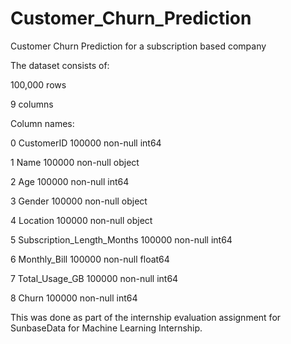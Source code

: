 # Customer_Churn_Prediction
Customer Churn Prediction for a subscription based company

The dataset consists of:

100,000 rows

9 columns

Column names: 

 0   CustomerID                  100000 non-null  int64  
 
 1   Name                        100000 non-null  object
 
 2   Age                         100000 non-null  int64
 
 3   Gender                      100000 non-null  object
 
 4   Location                    100000 non-null  object
 
 5   Subscription_Length_Months  100000 non-null  int64
 
 6   Monthly_Bill                100000 non-null  float64

 7   Total_Usage_GB              100000 non-null  int64  
 
 8   Churn                       100000 non-null  int64 

 This was done as part of the internship evaluation assignment for SunbaseData for Machine Learning Internship.
 
